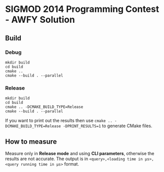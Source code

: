 # SIGMOD 2014 Programming Contest - AWFY Solution

## Build

### Debug
```
mkdir build
cd build
cmake ..
cmake --build . --parallel
```

### Release
```
mkdir build
cd build
cmake .. -DCMAKE_BUILD_TYPE=Release
cmake --build . --parallel
```
If you want to print out the results then use `cmake .. -DCMAKE_BUILD_TYPE=Release -DPRINT_RESULTS=1` to generate CMake files.

## How to measure
Measure only in **Release mode** and using **CLI parameters**, otherwise the results are not accurate. The output is in `<query>,<loading time in μs>,<query running time in μs>` format.
